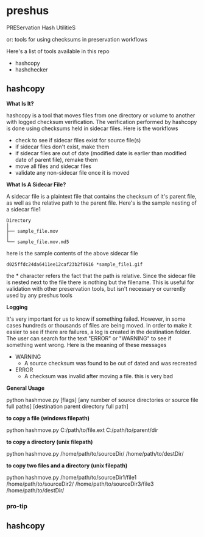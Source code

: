 # preshus
PREServation Hash UtilitieS

or: tools for using checksums in preservation workflows

Here's a list of tools available in this repo

* hashcopy
* hashchecker

## hashcopy

**What Is It?**

hashcopy is a tool that moves files from one directory or volume to another with logged checksum verification. The verification performed by hashcopy is done using checksums held in sidecar files. Here is the workflows

* check to see if sidecar files exist for source file(s)
* if sidecar files don't exist, make them
* if sidecar files are out of date (modified date is earlier than modified date of parent file), remake them
* move all files and sidecar files
* validate any non-sidecar file once it is moved

**What Is A Sidecar File?**

A sidecar file is a plaintext file that contains the checksum of it's parent file, as well as the relative path to the parent file. Here's is the sample nesting of a sidecar file1

```
Directory
│
├── sample_file.mov
│
└── sample_file.mov.md5
```

here is the sample contents of the above sidecar file

`d025ffdc24da6411ee12caf23b2f0616 *sample_file1.gif`

the * character refers the fact that the path is relative. Since the sidecar file is nested next to the file there is nothing but the filename. This is useful for validation with other preservation tools, but isn't necessary or currently used by any preshus tools

**Logging**

It's very important for us to know if something failed. However, in some cases hundreds or thousands of files are being moved. In order to make it easier to see if there are failures, a log is created in the destination folder. The user can search for the text "ERROR" or "WARNING" to see if something went wrong. Here is the meaning of these messages

* WARNING
  * A source checksum was found to be out of dated and was recreated
* ERROR
  * A checksum was invalid after moving a file. this is very bad

**General Usage**

python hashmove.py [flags] [any number of source directories or source file full paths] [destination parent directory full path]

**to copy a file (windows filepath)**

python hashmove.py C:/path/to/file.ext C:/path/to/parent/dir

**to copy a directory (unix filepath)**

python hashmove.py /home/path/to/sourceDir/ /home/path/to/destDir/

**to copy two files and a directory (unix filepath)**

python hashmove.py /home/path/to/sourceDir1/file1 /home/path/to/sourceDir2/ /home/path/to/sourceDir3/file3 /home/path/to/destDir/

### pro-tip

## hashcopy
